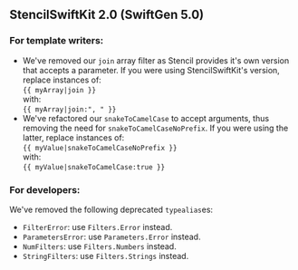 ## StencilSwiftKit 2.0 (SwiftGen 5.0) ##

### For template writers:

* We've removed our `join` array filter as Stencil provides it's own version that accepts a parameter. If you were using StencilSwiftKit's version, replace instances of:  
```{{ myArray|join }}```  
with:  
```{{ myArray|join:", " }}```
* We've refactored our `snakeToCamelCase` to accept arguments, thus removing the need for `snakeToCamelCaseNoPrefix`. If you were using the latter, replace instances of:  
```{{ myValue|snakeToCamelCaseNoPrefix }}```  
with:  
```{{ myValue|snakeToCamelCase:true }}```

### For developers:

We've removed the following deprecated `typealias`es:

* `FilterError`: use `Filters.Error` instead.
* `ParametersError`: use `Parameters.Error` instead.
* `NumFilters`: use `Filters.Numbers` instead.
* `StringFilters`: use `Filters.Strings` instead.

